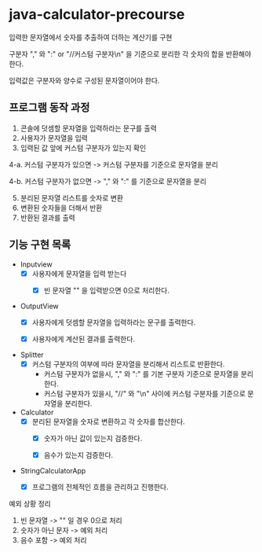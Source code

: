 # java-calculator-precourse

입력한 문자열에서 숫자를 추출하여 더하는 계산기를 구현

구분자 "," 와 ":" or "//커스텀 구분자\n" 을 기준으로 분리한 각 숫자의 합을 반환해야 한다.

입력값은 구분자와 양수로 구성된 문자열이어야 한다.

## 프로그램 동작 과정
1. 콘솔에 덧셈할 문자열을 입력하라는 문구를 출력
2. 사용자가 문자열을 입력
4. 입력된 값 앞에 커스텀 구분자가 있는지 확인

4-a. 커스텀 구분자가 있으면 -> 커스텀 구분자를 기준으로 문자열을 분리

4-b. 커스텀 구분자가 없으면 -> "," 와 ":" 를 기준으로 문자열을 분리

5. 분리된 문자열 리스트를 숫자로 변환
6. 변환된 숫자들을 더해서 반환
7. 반환된 결과를 출력

## 기능 구현 목록
- Inputview
  - [X] 사용자에게 문자열을 입력 받는다
    - [x] 빈 문자열 "" 을 입력받으면 0으로 처리한다.


- OutputView
  - [x] 사용자에게 덧셈할 문자열을 입력하라는 문구를 출력한다.
  - [x] 사용자에게 계산된 결과를 출력한다.


- Splitter
  - [x] 커스텀 구분자의 여부에 따라 문자열을 분리해서 리스트로 반환한다.
    - 커스텀 구분자가 없을시, "," 와 ":" 를 기본 구분자 기준으로 문자열을 분리한다.
    - 커스텀 구분자가 있을시, "//" 와 "\n" 사이에 커스텀 구분자를 기준으로 문자열을 분리한다.

- Calculator
  - [x] 분리된 문자열을 숫자로 변환하고 각 숫자를 합산한다.
    - [x] 숫자가 아닌 값이 있는지 검증한다.
    - [x] 음수가 있는지 검증한다.


- StringCalculatorApp
  - [x] 프로그램의 전체적인 흐름을 관리하고 진행한다.


예외 상황 정리
1. 빈 문자열 -> "" 일 경우 0으로 처리
2. 숫자가 아닌 문자 -> 예외 처리 
3. 음수 포함 -> 예외 처리
